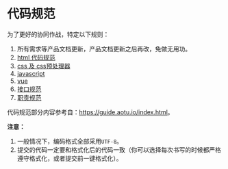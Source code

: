 # 代码规范 #

为了更好的协同作战，特定以下规则：

1. 所有需求等产品文档更新，产品文档更新之后再改，免做无用功。
2. [html 代码规范](htmlStandard.md)
3. [css 及 css预处理器](cssStandard.md)
4. [javascript](jsStandard.md)
5. [vue](vueStandard.md)
6. [接口规范](serviceStandard.md)
7. [职责规范](dutyStandard.md)

代码规范部分内容参考自：<https://guide.aotu.io/index.html>。

**注意：**

1. 一般情况下，编码格式全部采用`UTF-8`。
2. 提交的代码一定要和格式化后的代码一致（你可以选择每次书写的时候都严格遵守格式化，或者提交前一键格式化）。
